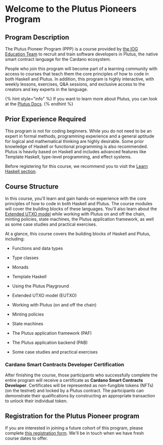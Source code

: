 # Welcome to the Plutus Pioneers Program

## Program Description

The Plutus Pioneer Program (PPP) is a course provided by [the IOG Education Team](https://iohk.io/team/#team=education) to recruit and train software developers in Plutus, the native smart contract language for the Cardano ecosystem.

People who join this program will become part of a learning community with access to courses that teach them the core principles of how to code in both Haskell and Plutus. In addition, this program is highly interactive, with weekly lessons, exercises, Q&A sessions, and exclusive access to the creators and key experts in the language.

{% hint style="info" %}
If you want to learn more about Plutus, you can look at the [Plutus Docs](https://plutus.readthedocs.io/en/latest/).
{% endhint %}

## Prior Experience Required

This program is not for coding beginners. While you do not need to be an expert in formal methods, programming experience and a general aptitude for logical and mathematical thinking are highly desirable. Some prior knowledge of Haskell or functional programming is also recommended. Plutus is heavily based on Haskell and includes advanced features like Template Haskell, type-level programming, and effect systems.

Before registering for this course, we recommend you to visit the [Learn Haskell section](prework/learn-haskell.md).

## Course Structure

In this course, you'll learn and gain hands-on experience with the core principles of how to code in both Haskell and Plutus. The course modules will cover the building blocks of these languages. You'll also learn about the [Extended UTXO model](https://docs.cardano.org/learn/eutxo-explainer) while working with Plutus on and off the chain, minting policies, state machines, the Plutus application framework, as well as some case studies and practical exercises.

At a glance, this course covers the building blocks of Haskell and Plutus, including:

* Functions and data types

* Type classes

* Monads

* Template Haskell

* Using the Plutus Playground

* Extended UTXO model (EUTXO)

* Working with Plutus (on and off the chain)

* Minting policies

* State machines

* The Plutus application framework (PAF)

* The Plutus application backend (PAB)

* Some case studies and practical exercises

### Cardano Smart Contracts Developer Certification

After finishing the course, those participants who successfully complete the entire program will receive a certificate as **Cardano Smart Contracts Developer**. Certificates will be represented as non-fungible tokens (NFTs) (on the testnet) and locked by a Plutus contract. The participants can demonstrate their qualifications by constructing an appropriate transaction to unlock their individual token.

## Registration for the Plutus Pioneer program

If you are interested in joining a future cohort of this program, please complete [this registration form](https://input-output.typeform.com/to/au0XDcBP). We'll be in touch when we have fresh course dates to offer.